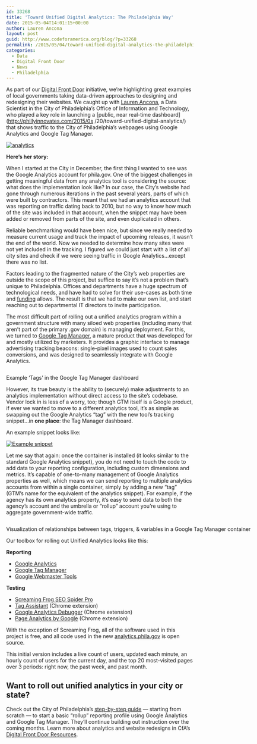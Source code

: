 ```yaml
---
id: 33268
title: 'Toward Unified Digital Analytics: The Philadelphia Way'
date: 2015-05-04T14:01:15+00:00
author: Lauren Ancona
layout: post
guid: http://www.codeforamerica.org/blog/?p=33268
permalink: /2015/05/04/toward-unified-digital-analytics-the-philadelphia-way/
categories:
  - Data
  - Digital Front Door
  - News
  - Philadelphia
---
```

As part of our [Digital Front Door](http://www.codeforamerica.org/our-work/initiatives/digitalfrontdoor/?source=blog) initiative, we&#8217;re highlighting great examples of local governments taking data-driven approaches to designing and redesigning their websites. We caught up with [Lauren Ancona](https://twitter.com/laurenancona), a Data Scientist in the City of Philadelphia’s Office of Information and Technology, who played a key role in launching a [public, near real-time dashboard](http://phillyinnovates.com/2015/0s /20/toward-unified-digital-analytics/) that shows traffic to the City of Philadelphia&#8217;s webpages using Google Analytics and Google Tag Manager.

[<img class="alignnone size-full wp-image-33283" src="http://www.codeforamerica.org/blog/wp-content/uploads/2015/05/analytics.gif" alt="analytics" />](http://www.codeforamerica.org/blog/wp-content/uploads/2015/05/analytics.gif)

**Here&#8217;s her story:** 

When I started at the City in December, the first thing I wanted to see was the Google Analytics account for phila.gov. One of the biggest challenges in getting meaningful data from any analytics tool is considering the source: what does the implementation look like? In our case, the City’s website had gone through numerous iterations in the past several years, parts of which were built by contractors. This meant that we had an analytics account that was reporting on traffic dating back to 2010, but no way to know how much of the site was included in that account, when the snippet may have been added or removed from parts of the site, and even duplicated in others.

Reliable benchmarking would have been nice, but since we really needed to measure current usage and track the impact of upcoming releases, it wasn’t the end of the world. Now we needed to determine how many sites were not yet included in the tracking. I figured we could just start with a list of all city sites and check if we were seeing traffic in Google Analytics&#8230;except there was no list.

Factors leading to the fragmented nature of the City’s web properties are outside the scope of this project, but suffice to say it’s not a problem that’s unique to Philadelphia. Offices and departments have a huge spectrum of technological needs, and have had to solve for their use-cases as both time and [funding](http://www.phila.gov/openbudget/ "funding") allows. The result is that we had to make our own list, and start reaching out to departmental IT directors to invite participation.

The most difficult part of rolling out a unified analytics program within a government structure with many siloed web properties (including many that aren’t part of the primary .gov domain) is managing deployment. For this, we turned to [Google Tag Manager](http://www.google.com/tagmanager/ "Google Tag Manager"), a mature product that was developed for and mostly utilized by marketers. It provides a graphic interface to manage advertising tracking beacons: single-pixel images used to count sales conversions, and was designed to seamlessly integrate with Google Analytics.

<div id="attachment_33279" style="width: 730px" class="wp-caption alignnone">
  <a href="http://www.codeforamerica.org/blog/wp-content/uploads/2015/05/gtmdashboard_720.png"><img class="wp-image-33279 size-full" src="http://www.codeforamerica.org/blog/wp-content/uploads/2015/05/gtmdashboard_720.png" alt="" /></a>
  
  <p class="wp-caption-text">
    Example &#8216;Tags&#8217; in the Google Tag Manager dashboard
  </p>
</div>

However, its true beauty is the ability to (securely) make adjustments to an analytics implementation without direct access to the site’s codebase. Vendor lock in is less of a worry, too; though GTM itself is a Google product, if ever we wanted to move to a different analytics tool, it’s as simple as swapping out the Google Analytics “tag” with the new tool’s tracking snippet&#8230;in **one place**: the Tag Manager dashboard.

An example snippet looks like:

[<img src="http://www.codeforamerica.org/blog/wp-content/uploads/2015/05/google-snippet.png" alt="Example snippet" class="alignnone size-full wp-image-33299" />](http://www.codeforamerica.org/blog/wp-content/uploads/2015/05/google-snippet.png)

<noscript>
</noscript>


  
<!-- End Google Tag Manager -->

Let me say that again: once the container is installed (it looks similar to the standard Google Analytics snippet), you do not need to touch the code to add data to your reporting configuration, including custom dimensions and metrics. It’s capable of one-to-many management of Google Analytics properties as well, which means we can send reporting to multiple analytics accounts from within a single container, simply by adding a new “tag” (GTM’s name for the equivalent of the analytics snippet). For example, if the agency has its own analytics property, it’s easy to send data to both the agency’s account and the umbrella or “rollup” account you’re using to aggregate government-wide traffic.

<div id="attachment_33287" style="width: 730px" class="wp-caption alignnone">
  <a href="http://www.codeforamerica.org/blog/wp-content/uploads/2015/05/container-vis_720.png"><img class="wp-image-33287 size-full" src="http://www.codeforamerica.org/blog/wp-content/uploads/2015/05/container-vis_720.png" alt="" /></a>
  
  <p class="wp-caption-text">
    Visualization of relationships between tags, triggers, & variables in a Google Tag Manager container
  </p>
</div>

Our toolbox for rolling out Unified Analytics looks like this:

**Reporting**

  * [Google Analytics](http://www.google.com/analytics/?utm_expid=71218119-7.lBgmrTO8R3uEDwsxNxa_Nw.0)
  * [Google Tag Manager](http://www.google.com/tagmanager/)
  * [Google Webmaster Tools](https://www.google.com/webmasters/tools/home?hl=en)

**Testing**

  * [Screaming Frog SEO Spider Pro](http://www.screamingfrog.co.uk/seo-spider/)
  * [Tag Assistant](https://chrome.google.com/webstore/detail/tag-assistant-by-google/kejbdjndbnbjgmefkgdddjlbokphdefk) (Chrome extension)
  * [Google Analytics Debugger](https://chrome.google.com/webstore/detail/google-analytics-debugger/jnkmfdileelhofjcijamephohjechhna) (Chrome extension)
  * [Page Analytics by Google](https://chrome.google.com/webstore/detail/page-analytics-by-google/fnbdnhhicmebfgdgglcdacdapkcihcoh) (Chrome extension)

With the exception of Screaming Frog, all of the software used in this project is free, and all code used in the new [analytics.phila.gov](http://analytics.phila.gov) is open source.

This initial version includes a live count of users, updated each minute, an hourly count of users for the current day, and the top 20 most-visited pages over 3 periods: right now, the past week, and past month.

## Want to roll out unified analytics in your city or state?

Check out the City of Philadelphia&#8217;s [step-by-step guide](http://laurenancona.github.io/unified-analytics/) — starting from scratch — to start a basic “rollup” reporting profile using Google Analytics and Google Tag Manager. They’ll continue building out instruction over the coming months. Learn more about analytics and website redesigns in CfA&#8217;s [Digital Front Door Resources](http://www.codeforamerica.org/our-work/initiatives/digitalfrontdoor/#resources?source=blog).